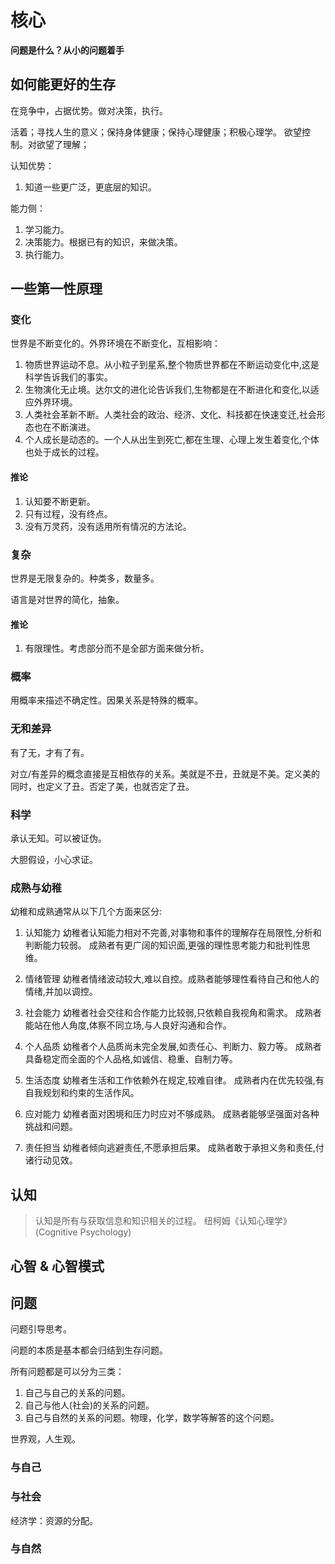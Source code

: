 # 核心
**问题是什么？从小的问题着手** 

## 如何能更好的生存
在竞争中，占据优势。做对决策，执行。

活着；寻找人生的意义；保持身体健康；保持心理健康；积极心理学。
欲望控制。对欲望了理解；

认知优势：
1. 知道一些更广泛，更底层的知识。

能力侧：
1. 学习能力。
2. 决策能力。根据已有的知识，来做决策。
3. 执行能力。


## 一些第一性原理
### 变化
世界是不断变化的。外界环境在不断变化，互相影响：
1. 物质世界运动不息。从小粒子到星系,整个物质世界都在不断运动变化中,这是科学告诉我们的事实。
2. 生物演化无止境。达尔文的进化论告诉我们,生物都是在不断进化和变化,以适应外界环境。
3. 人类社会革新不断。人类社会的政治、经济、文化、科技都在快速变迁,社会形态也在不断演进。
4. 个人成长是动态的。一个人从出生到死亡,都在生理、心理上发生着变化,个体也处于成长的过程。

#### 推论
1. 认知要不断更新。
2. 只有过程，没有终点。
3. 没有万灵药，没有适用所有情况的方法论。

### 复杂
世界是无限复杂的。种类多，数量多。

语言是对世界的简化，抽象。

#### 推论
1. 有限理性。考虑部分而不是全部方面来做分析。

### 概率
用概率来描述不确定性。因果关系是特殊的概率。

### 无和差异
有了无，才有了有。

对立/有差异的概念直接是互相依存的关系。美就是不丑，丑就是不美。定义美的同时，也定义了丑。否定了美，也就否定了丑。

### 科学
承认无知。可以被证伪。

大胆假设，小心求证。

### 成熟与幼稚
幼稚和成熟通常从以下几个方面来区分:

1. 认知能力
幼稚者认知能力相对不完善,对事物和事件的理解存在局限性,分析和判断能力较弱。
成熟者有更广阔的知识面,更强的理性思考能力和批判性思维。

2. 情绪管理
幼稚者情绪波动较大,难以自控。成熟者能够理性看待自己和他人的情绪,并加以调控。

3. 社会能力
幼稚者社会交往和合作能力比较弱,只依赖自我视角和需求。
成熟者能站在他人角度,体察不同立场,与人良好沟通和合作。

4. 个人品质
幼稚者个人品质尚未完全发展,如责任心、判断力、毅力等。
成熟者具备稳定而全面的个人品格,如诚信、稳重、自制力等。

5. 生活态度
幼稚者生活和工作依赖外在规定,较难自律。
成熟者内在优先较强,有自我规划和约束的生活作风。

6. 应对能力
幼稚者面对困境和压力时应对不够成熟。
成熟者能够坚强面对各种挑战和问题。

7. 责任担当
幼稚者倾向逃避责任,不愿承担后果。
成熟者敢于承担义务和责任,付诸行动见效。

## 认知
> 认知是所有与获取信息和知识相关的过程。
> 纽柯姆《认知心理学》(Cognitive Psychology)

## 心智 & 心智模式


## 问题
问题引导思考。

问题的本质是基本都会归结到生存问题。

所有问题都是可以分为三类：
1. 自己与自己的关系的问题。
2. 自己与他人(社会)的关系的问题。
3. 自己与自然的关系的问题。物理，化学，数学等解答的这个问题。


世界观，人生观。

### 与自己

### 与社会

经济学：资源的分配。

### 与自然